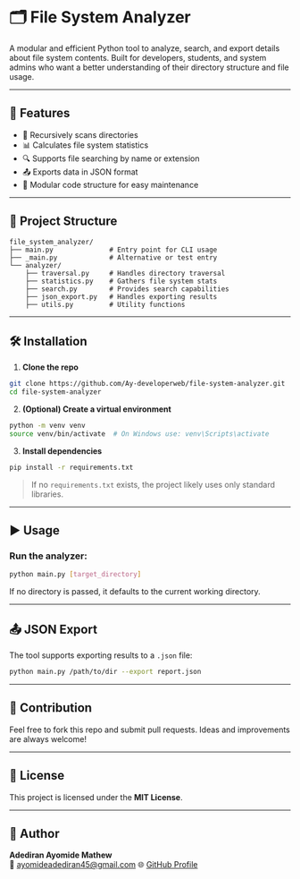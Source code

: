 # 🗂️ File System Analyzer

A modular and efficient Python tool to analyze, search, and export details about file system contents. Built for developers, students, and system admins who want a better understanding of their directory structure and file usage.

---

## 🚀 Features

- 📁 Recursively scans directories
- 📊 Calculates file system statistics
- 🔍 Supports file searching by name or extension
- 📤 Exports data in JSON format
- 🧱 Modular code structure for easy maintenance

---

## 📁 Project Structure

```
file_system_analyzer/
├── main.py              # Entry point for CLI usage
├── _main.py             # Alternative or test entry
└── analyzer/
    ├── traversal.py     # Handles directory traversal
    ├── statistics.py    # Gathers file system stats
    ├── search.py        # Provides search capabilities
    ├── json_export.py   # Handles exporting results
    ├── utils.py         # Utility functions
```

---

## 🛠️ Installation

1. **Clone the repo**
```bash
git clone https://github.com/Ay-developerweb/file-system-analyzer.git
cd file-system-analyzer
```

2. **(Optional) Create a virtual environment**
```bash
python -m venv venv
source venv/bin/activate  # On Windows use: venv\Scripts\activate
```

3. **Install dependencies**
```bash
pip install -r requirements.txt
```
> If no `requirements.txt` exists, the project likely uses only standard libraries.

---

## ▶️ Usage

### Run the analyzer:

```bash
python main.py [target_directory]
```

If no directory is passed, it defaults to the current working directory.

---

## 📤 JSON Export

The tool supports exporting results to a `.json` file:
```bash
python main.py /path/to/dir --export report.json
```

---

## 🤝 Contribution

Feel free to fork this repo and submit pull requests. Ideas and improvements are always welcome!

---

## 📄 License

This project is licensed under the **MIT License**.

---

## 👤 Author

**Adediran Ayomide Mathew**  
📧 ayomideadediran45@gmail.com 
🌐 [GitHub Profile](https://github.com/Ay-developerweb)
